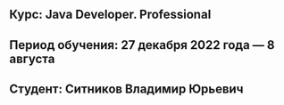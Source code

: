 
## **Курс:** Java Developer. Professional 


## **Период обучения:** 27 декабря 2022 года — 8 августа 


## **Студент:** Ситников Владимир Юрьевич
